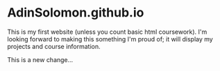 # AdinSolomon.github.io

This is my first website (unless you count basic html coursework).
I'm looking forward to making this something I'm proud of; it will
display my projects and course information.

This is a new change...